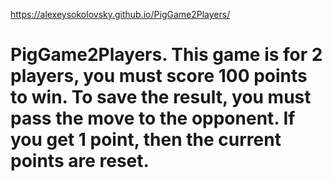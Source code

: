 https://alexeysokolovsky.github.io/PigGame2Players/
# PigGame2Players. This game is for 2 players, you must score 100 points to win. To save the result, you must pass the move to the opponent. If you get 1 point, then the current points are reset.
